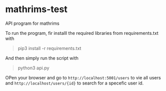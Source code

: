 # mathrims-test
API program for mathrims

To run the program, fir installl the required libraries from requirements.txt with
>pip3 install -r requirements.txt

And then simply run the script with
>python3 api.py

OPen your browser and go to `http://localhost:5001/users` to vie all users and `http://localhost/users/{id}` to search for a specefic user id.
